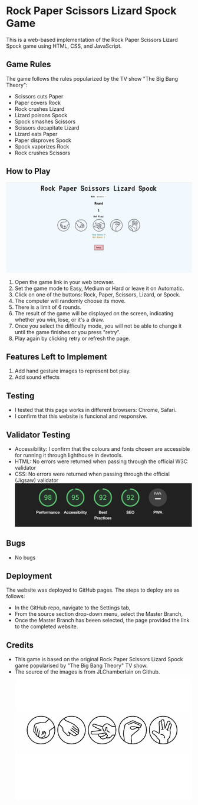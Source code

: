 # Rock Paper Scissors Lizard Spock Game

This is a web-based implementation of the Rock Paper Scissors Lizard Spock game using HTML, CSS, and JavaScript.

## Game Rules

The game follows the rules popularized by the TV show "The Big Bang Theory":
- Scissors cuts Paper
- Paper covers Rock
- Rock crushes Lizard
- Lizard poisons Spock
- Spock smashes Scissors
- Scissors decapitate Lizard
- Lizard eats Paper
- Paper disproves Spock
- Spock vaporizes Rock
- Rock crushes Scissors

## How to Play
![Overall look of the game](assets/images/readme3.png)

1. Open the game link in your web browser.
2. Set the game mode to Easy, Medium or Hard or leave it on Automatic.
3. Click on one of the buttons: Rock, Paper, Scissors, Lizard, or Spock.
4. The computer will randomly choose its move.
5. There is a limit of 6 rounds.
6. The result of the game will be displayed on the screen, indicating whether you win, lose, or it's a draw.
7. Once you select the difficulty mode, you will not be able to change it until the game finishes or you press "retry".
8. Play again by clicking retry or refresh the page.


## Features Left to Implement 
1. Add hand gesture images to represent bot play.
2. Add sound effects

## Testing 
- I tested that this page works in different browsers: Chrome, Safari.
- I confirm that this website is funcional and responsive.

## Validator Testing
- Accessibility: I confirm that the colours and fonts chosen are accessible for running it through lighthouse in devtools.
- HTML: No errors were returned when passing through the official W3C validator
- CSS: No errors were returned when passing through the official (Jigsaw) validator
![Hand Gestures](assets/images/readme1.png)

## Bugs
- No bugs

## Deployment 
The website was deployed to GitHub pages. The steps to deploy are as follows:
- In the GitHub repo, navigate to the Settings tab,
- From the source section drop-down menu, select the Master Branch,
- Once the Master Branch has beeen selected, the page provided the link to the completed website.

## Credits
- This game is based on the original Rock Paper Scissors Lizard Spock game popularised by "The Big Bang Theory" TV show.
- The source of the images is from JLChamberlain on Github. 
![Hand Gestures](assets/images/readme2.png)
